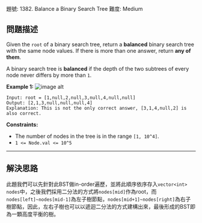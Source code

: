 題號: 1382. Balance a Binary Search Tree
難度: Medium

## 問題描述

Given the `root` of a binary search tree, return a **balanced** binary search tree with the same node values. If there is more than one answer, return **any of them**.

A binary search tree is **balanced** if the depth of the two subtrees of every node never differs by more than `1`.

**Example 1:**
![image alt](https://assets.leetcode.com/uploads/2021/08/10/balance1-tree.jpg)
```
Input: root = [1,null,2,null,3,null,4,null,null]
Output: [2,1,3,null,null,null,4]
Explanation: This is not the only correct answer, [3,1,4,null,2] is also correct.
```


**Constraints:**

- The number of nodes in the tree is in the range `[1, 10^4]`.
- `1 <= Node.val <= 10^5`


---
## 解決思路

此題我們可以先針對此BST做in-order遍歷，並將此順序依序存入`vector<int> nodes`中，之後我們採用二分法的方式將`nodes[mid]`作為root，而`nodes[left]~nodes[mid-1]`為左子樹節點，`nodes[mid+1]~nodes[right]`為右子樹節點，因此，左右子樹也可以以遞迴二分法的方式建構出來，最後形成的BST即為一顆高度平衡的樹。